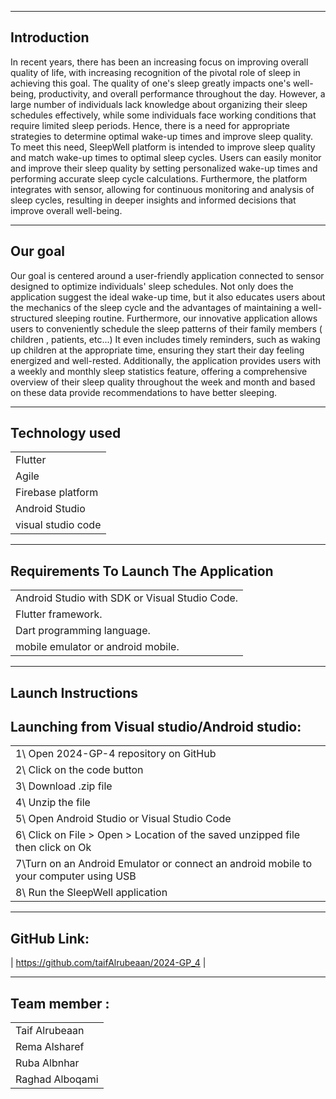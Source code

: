 ---------------
Introduction
---------------
In recent years, there has been an increasing focus on improving overall quality of life, with increasing recognition of the pivotal role of sleep in achieving this goal. The quality of one's sleep greatly impacts one's well-being, productivity, and overall performance throughout the day. However, a large number of individuals lack knowledge about organizing their sleep schedules effectively, while some individuals face working conditions that require limited sleep periods. Hence, there is a need for appropriate strategies to determine optimal wake-up times and improve sleep quality. To meet this need, SleepWell platform is intended to improve sleep quality and match wake-up times to optimal sleep cycles. Users can easily monitor and improve their sleep quality by setting personalized wake-up times and performing accurate sleep cycle calculations. Furthermore, the platform integrates with sensor, allowing for continuous monitoring and analysis of sleep cycles, resulting in deeper insights and informed decisions that improve overall well-being.

---------------
   Our goal 
---------------
Our goal is centered around a user-friendly application connected to sensor designed to optimize individuals' sleep schedules. Not only does the application suggest the ideal wake-up time, but it also educates users about the mechanics of the sleep cycle and the advantages of maintaining a well-structured sleeping routine. Furthermore, our innovative application allows users to conveniently schedule the sleep patterns of their family members ( children , patients, etc...) It even includes timely reminders, such as waking up children at the appropriate time, ensuring they start their day feeling energized and well-rested. Additionally, the application provides users with a weekly and monthly sleep statistics feature, offering a comprehensive overview of their sleep quality throughout the week and month and based on these data provide recommendations to have better sleeping.

-----------------
Technology used 
------------------
|                  |
|------------------|
|Flutter           |
|Agile             | 
|Firebase platform |
|Android Studio    |
|visual studio code|

---------------------------------------
Requirements To Launch The Application
---------------------------------------
 |                                               |
 |-----------------------------------------------|
 | Android Studio with SDK or Visual Studio Code.|
 |Flutter framework.                |
 | Dart programming language.       |
 |mobile emulator or android mobile.|
 
----------------------
 Launch Instructions
----------------------
Launching from Visual studio/Android studio:
--------------------------------------------
|                                           |
|-------------------------------------------|
|1\ Open 2024-GP-4 repository on GitHub     |
| 2\ Click on the code button               |
| 3\ Download .zip file                     |
| 4\ Unzip the file                         |
| 5\ Open Android Studio or Visual Studio Code|
| 6\ Click on File > Open > Location of the saved unzipped file then click on Ok|
| 7\Turn on an Android Emulator or connect an android mobile to your computer using USB|
| 8\ Run the SleepWell application|

-------------------
GitHub Link: 
-------------------
| https://github.com/taifAlrubeaan/2024-GP_4 |

-------------------
 Team member : 
-------------------
|                 |
|-----------------|
| Taif Alrubeaan  | 
| Rema Alsharef   |
| Ruba Albnhar    |
| Raghad Alboqami |


